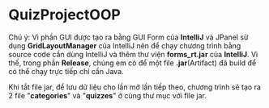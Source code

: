 # QuizProjectOOP
Chú ý: Vì phần GUI được tạo ra bằng GUI Form của **IntelliJ** và JPanel sử dụng **GridLayoutManager** của IntelliJ nên để chạy chương trình bằng source code cần dùng IntelliJ và thêm thư viện **forms_rt.jar** của **IntelliJ**. Vì thế, trong phần **Release**, chúng em có để một file **.jar**(Artifact) đã build để có thể chạy trực tiếp chỉ cần Java.

Khi tắt file jar, để lưu dữ liệu cho lần mở lần tiếp theo, chương trình sẽ tạo ra 2 file "**categories**" và "**quizzes**" ở cùng thư mục với file jar.
